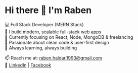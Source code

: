 # Hi there 👋 I'm Raben

💻 Full Stack Developer (MERN Stack)  
🚀 I build modern, scalable full-stack web apps  
🌱 Currently focusing on React, Node, MongoDB & freelancing  
🎯 Passionate about clean code & user-first design  
🧩 Always learning, always building

📫 Reach me at: [raben.haldar.1993@gmail.com](mailto:raben.haldar.1993@gmail.com)  
🔗 [LinkedIn](https://linkedin.com/in/rabenhaldar) | [Facebook](https://facebook.com/rabenhaldar97)

